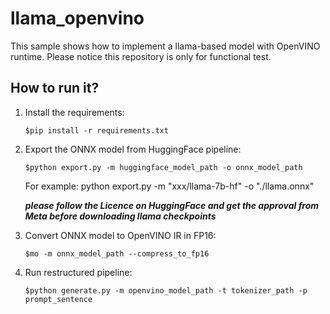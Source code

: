 # llama_openvino
This sample shows how to implement a llama-based model with OpenVINO runtime.
Please notice this repository is only for functional test.

## How to run it?
1. Install the requirements:

    ```$pip install -r requirements.txt```

2. Export the ONNX model from HuggingFace pipeline:

    ```$python export.py -m huggingface_model_path -o onnx_model_path```


    For example: python export.py -m "xxx/llama-7b-hf" -o "./llama.onnx"


    ***please follow the Licence on HuggingFace and get the approval from Meta before downloading llama checkpoints***

3. Convert ONNX model to OpenVINO IR in FP16:

     ```$mo -m onnx_model_path --compress_to_fp16```

4. Run restructured pipeline:

    ```$python generate.py -m openvino_model_path -t tokenizer_path -p prompt_sentence```
